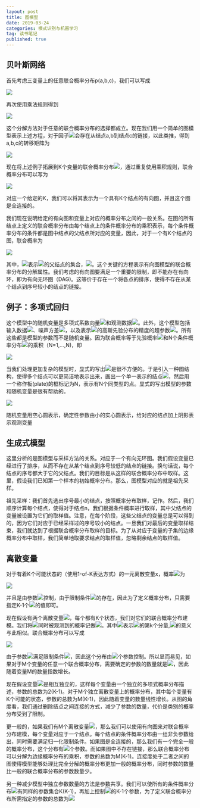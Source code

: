 ```yaml
---
layout: post
title: 图模型
date: 2019-03-24
categories: 模式识别与机器学习
tag: 读书笔记
published: true
---
```


## 贝叶斯网络

首先考虑三变量上的任意联合概率分布p(a,b,c)，我们可以写成

<img src="https://latex.codecogs.com/png.latex?p(a,b,c)=p(c\mid a,b)p(a,b)">

再次使用乘法规则得到

<img src="https://latex.codecogs.com/png.latex?p(a,b,c)=p(c\mid a,b)p(b\mid a)p(a)">

这个分解方法对于任意的联合概率分布的选择都成立。现在我们用一个简单的图模型表示上述方程，对于因子<img src="https://latex.codecogs.com/png.latex?p(c\mid a,b)">会存在从结点a,b到结点c的链接，以此类推，得到a,b,c的转移矩阵为

<img src="https://latex.codecogs.com/png.latex?\begin{pmatrix}&space;0&1&1\\&space;0&0&1\\&space;0&0&0&space;\end{pmatrix}">

现在将上述例子拓展到K个变量的联合概率分布<img src="https://latex.codecogs.com/png.latex?p(x_1,...,x_K)">，通过重复使用乘积规则，联合概率分布可以写为

<img src="https://latex.codecogs.com/png.latex?p(x_1,...,x_K)=p(x_K\mid x_1,...,x_{K-1})...p(x_2\mid x_1)p(x_1)">

对应一个给定的K，我们可以将其表示为一个具有K个结点的有向图，并且这个图是全连接的。

我们现在说明给定的有向图和变量上对应的概率分布之间的一般关系。在图的所有结点上定义的联合概率分布由每个结点上的条件概率分布的乘积表示，每个条件概率分布的条件都是图中结点的父结点所对应的变量，因此，对于一个有K个结点的图，联合概率为

<img src="https://latex.codecogs.com/png.latex?p(x)=\prod_{k=1}^Kp(x_k\mid pa_k)">

其中，<img src="https://latex.codecogs.com/png.latex?pa_k">表示<img src="https://latex.codecogs.com/png.latex?x_k">的父结点的集合，<img src="https://latex.codecogs.com/png.latex?x=\{x_1,...,x_k\}">。这个关键的方程表示有向图模型的联合概率分布的分解属性。我们考虑的有向图要满足一个重要的限制，即不能存在有向环，即为有向无环图（DAG)。这等价于存在一个将各点的排序，使得不存在从某个结点到序号较小的结点的链接。

## 例子：多项式回归

这个模型中的随机变量是多项式系数向量<img src="https://latex.codecogs.com/png.latex?\omega">和观测数据<img src="https://latex.codecogs.com/png.latex?t=(t_1,...,t_N)^T">。此外，这个模型包括输入数据<img src="https://latex.codecogs.com/png.latex?x=(x_1,...,x_N)^T">、噪声方差<img src="https://latex.codecogs.com/png.latex?\sigma^2">，以及表示<img src="https://latex.codecogs.com/png.latex?\omega">的高斯先验分布的精度的超参数<img src="https://latex.codecogs.com/png.latex?\alpha">。所有这些都是模型的参数而不是随机变量。因为联合概率等于先验概率<img src="https://latex.codecogs.com/png.latex?p(\omega)">和N个条件概率分布<img src="https://latex.codecogs.com/png.latex?p(t_n\mid \omega)">的乘积（N=1,...,N)，即

<img src="https://latex.codecogs.com/png.latex?p(t,\omega)=p(\omega)\prod^N_{n=1}p(t_n\mid \omega)">

当我们处理更加复杂的模型时，显式的写出<img src="https://latex.codecogs.com/png.latex?t_1,...t_N">是很不方便的。于是引入一种图结构，使得多个结点可以更简洁地表示出来，画出一个单一表示的结点<img src="https://latex.codecogs.com/png.latex?t_n">，然后用一个称作板(plate)的框标记为N，表示有N个同类型的点。显式的写出模型的参数和随机变量是很有帮助的。

<img src="https://latex.codecogs.com/png.latex?p(t,\omega\mid x,\alpha,\sigma^2)=p(\omega\mid \alpha)\prod^N_{n=1}p(t_n\mid \omega,x_n,\sigma^2)">

随机变量用空心圆表示，确定性参数由小的实心圆表示，给对应的结点加上阴影表示观测变量

## 生成式模型

这里分析的是图模型与采样方法的关系。对应于⼀个有向⽆环图。我们假设变量已经进⾏了排序，从⽽不存在从某个结点到序号较低的结点的链接。换句话说，每个结点的序号都⼤于它的⽗结点。我们的⽬标是从这样的联合概率分布中取样。这里，假设我们已知第一个样本的初始概率分布。那么，图模型对应的就是祖先采样。

祖先采样：我们⾸先选出序号最⼩的结点，按照概率分布取样，记作。然后，我们顺序计算每个结点，使得对于结点n，我们根据条件概率进⾏取样，其中⽗结点的变量被设置为它们的取样值。注意，在每个阶段，这些⽗结点的变量总是可以得到的，因为它们对应于已经采样过的序号较⼩的结点。⼀旦我们对最后的变量取样结束，我们就达到了根据联合概率分布取样的⽬标。为了从对应于变量的⼦集的边缘概率分布中取样，我们简单地取要求结点的取样值，忽略剩余结点的取样值。

## 离散变量

对于有着K个可能状态的（使用1-of-K表达方式）的一元离散变量x，概率<img src="https://latex.codecogs.com/png.latex?p(x\mid \mu)">为

<img src="https://latex.codecogs.com/png.latex?p(x\mid \mu)=\prod_{k=1}^K\mu_k^{x_k}">

并且是由参数<img src="https://latex.codecogs.com/png.latex?\mu=(\mu_1,\mu_2,...,\mu_k)^T">控制，由于限制条件<img src="https://latex.codecogs.com/png.latex?\sum_k\mu_k=1">的存在，因此为了定义概率分布，只需要指定K-1个<img src="https://latex.codecogs.com/png.latex?\mu_k">的值即可。

现在假设有两个离散变量<img src="https://latex.codecogs.com/png.latex?x_1,x_2">，每个都有K个状态，我们对它们的联合概率分布建模。我们将<img src="https://latex.codecogs.com/png.latex?x_{1k}=1和x_{2l}=1">同时被观测到的概率记做<img src="https://latex.codecogs.com/png.latex?\mu_{kl}">。其中<img src="https://latex.codecogs.com/png.latex?x_{1k}">表示<img src="https://latex.codecogs.com/png.latex?x_1">的第k个分量,<img src="https://latex.codecogs.com/png.latex?x_{2l}">的意义与此相似。联合概率分布可以写成

<img src="https://latex.codecogs.com/png.latex?p(x_1,x_2\mid \mu)=\prod_{k=1}^K\prod_{l=1}^Kx_{kl}^{x_{1k}x_{2l}}">

由于参数<img src="https://latex.codecogs.com/png.latex?\mu_{kl}">满足限制条件<img src="https://latex.codecogs.com/png.latex?\sum_k\sum_l\mu_{kl}=1">，因此这个分布由<img src="https://latex.codecogs.com/png.latex?K^2-1">个参数控制。所以显而易见，如果对于M个变量的任意一个联合概率分布，需要确定的参数的数量就是<img src="https://latex.codecogs.com/png.latex?K^M-1">，因此随着变量M的数量指数增长。

现在假设变量<img src="https://latex.codecogs.com/png.latex?x_1,x_2">是相互独立的，这样每个变量由一个独立的多项式概率分布描述，参数的总数为2(K-1)。对于M个独立离散变量上的概率分布，其中每个变量有K个可能的状态，参数的总数为M(K-1)，因此随着变量的数量线性增长。从图的角度看，我们通过删除结点之间连接的方式，减少了参数的数量，代价是类别的概率分布受到了限制。

更一般的，如果我们有M个离散变量<img src="https://latex.codecogs.com/png.latex?x_1,x_2,...,x_M">，那么我们可以使用有向图来对联合概率分布建模，每个变量对应于一个结点。每个结点的条件概率分布由一组非负参数给出，同时需要满足归一化限制条件。如果图是全连接的，那么我们有一个完全一般的概率分布，这个分布有<img src="https://latex.codecogs.com/png.latex?K^M-1">个参数。而如果图中不存在链接，那么联合概率分布可以分解为边缘概率分布的乘积，参数的总数为M(K-1)。连接度处于二者之间的图使得模型能够处理比完全分解的概率分布更加一般的概率分布，同时参数的数量比一般的联合概率分布的参数数量少。

另一种减少模型中独立参数数量的方法是参数共享。我们可以使所有的条件概率分布<img src="https://latex.codecogs.com/png.latex?p(x_i\mid x_{i-1})">有同样的参数集合K(K-1)，再加上控制<img src="https://latex.codecogs.com/png.latex?x_1">的K-1个参数，为了定义联合概率分布所需指定的参数的总数为<img src="https://latex.codecogs.com/png.latex?K^2-1">